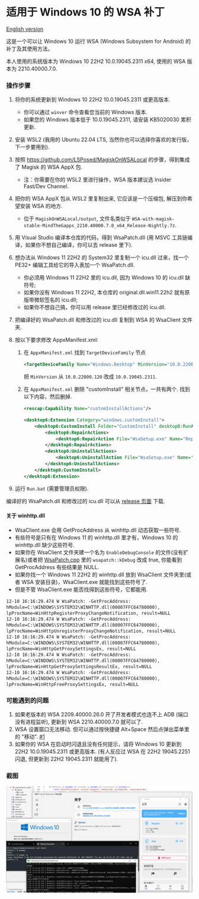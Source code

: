 # 适用于 Windows 10 的 WSA 补丁

[English version](./README.md)

这是一个可以让 Windows 10 运行 WSA (Windows Subsystem for Android) 的补丁及其使用方法。

本人使用的系统版本为 Windows 10 22H2 10.0.19045.2311 x64, 使用的 WSA 版本为 2210.40000.7.0.

### 操作步骤

1. 将你的系统更新到 Windows 10 22H2 10.0.19045.2311 或更高版本.
    - 你可以通过 `winver` 命令查看您当前的 Windows 版本.
    - 如果您的 Windows 版本低于 10.0.19045.2311, 请安装 KB5020030 累积更新.
2. 安装 WSL2 (我用的 Ubuntu 22.04 LTS, 当然你也可以选择你喜欢的发行版，下一步要用到).
3. 按照 https://github.com/LSPosed/MagiskOnWSALocal 的步骤，得到集成了 Magisk 的 WSA AppX 包.
    - 注：你需要在你的 WSL2 里进行操作，WSA 版本建议选 Insider Fast/Dev Channel.
4. 把你的 WSA AppX 包从 WSL2 里复制出来, 它应该是一个压缩包, 解压到你希望安装 WSA 的地方.
    - 位于 `MagiskOnWSALocal/output`, 文件名类似于 `WSA-with-magisk-stable-MindTheGapps_2210.40000.7.0_x64_Release-Nightly.7z`.
5. 用 Visual Studio 编译本仓库的代码，得到 WsaPatch.dll (用 MSVC 工具链编译，如果你不想自己编译，你可以去 release 里下).
6. 想办法从 Windows 11 22H2 的 System32 里复制一个 icu.dll 过来，找一个 PE32+ 编辑工具给它的导入表加一个 WsaPatch.dll.
    - 你必须用 Windows 11 22H2 里的 icu.dll, 因为 Windows 10 的 icu.dll 缺符号;
    - 如果你没有 Windows 11 22H2, 本仓库的 original.dll.win11.22h2 就有原版带微软签名的 icu.dll;
    - 如果你不想自己搞，你可以用 release 里已经修改过的 icu.dll.
7. 把编译好的 WsaPatch.dll 和修改过的 icu.dll 复制到 WSA 的 WsaClient 文件夹.
8. 按以下要求修改 AppxManifest.xml:
    1. 在 `AppxManifest.xml` 找到 `TargetDeviceFamily` 节点
       ```xml
       <TargetDeviceFamily Name="Windows.Desktop" MinVersion="10.0.22000.120" MaxVersionTested="10.0.22000.120"/>
       ```

       把 `MinVersion` 从 `10.0.22000.120` 改成 `10.0.19045.2311`.

    2. 在 `AppxManifest.xml` 删除 "customInstall" 相关节点，一共有两个.
       找到以下内容，然后删掉.

       ```xml
       <rescap:Capability Name="customInstallActions"/>
       ```

       ```xml
       <desktop6:Extension Category="windows.customInstall">
           <desktop6:CustomInstall Folder="CustomInstall" desktop8:RunAsUser="true">
               <desktop6:RepairActions>
                   <desktop6:RepairAction File="WsaSetup.exe" Name="Repair" Arguments="repair"/>
               </desktop6:RepairActions>
               <desktop6:UninstallActions>
                   <desktop6:UninstallAction File="WsaSetup.exe" Name="Uninstall" Arguments="uninstall"/>
               </desktop6:UninstallActions>
           </desktop6:CustomInstall>
       </desktop6:Extension>
       ```

9. 运行 `Run.bat` (需要管理员权限).

编译好的 WsaPatch.dll 和修改过的 icu.dll 可以从 [release 页面](https://github.com/cinit/WSAPatch/releases) 下载.

#### 关于 winhttp.dll

- WsaClient.exe 会用 GetProcAddress 从 winhttp.dll 动态获取一些符号.
- 有些符号是只有在 Windows 11 的 winhttp.dll 里才有，Windows 10 的 winhttp.dll 缺少这些符号.
- 如果你在 WsaClient 文件夹建一个名为 `EnableDebugConsole` 的文件(没有扩展名)或者把 [WsaPatch.cpp](WsaPatch.cpp) 里的 `wsapatch::kDebug` 改成 true,
  你能看到 GetProcAddress 有些结果是 NULL.
- 如果你找一个 Windows 11 22H2 的 winhttp.dll 放到 WsaClient 文件夹里(或者 WSA 安装目录)，WsaClient.exe 就能找到这些符号了.
- 但是不管 WsaClient.exe 能否找得到这些符号，它都能用.

```text
12-10 16:16:29.474 W WsaPatch: -GetProcAddress: hModule=C:\WINDOWS\SYSTEM32\WINHTTP.dll(00007FFC64780000), lpProcName=WinHttpRegisterProxyChangeNotification, result=NULL
12-10 16:16:29.474 W WsaPatch: -GetProcAddress: hModule=C:\WINDOWS\SYSTEM32\WINHTTP.dll(00007FFC64780000), lpProcName=WinHttpUnregisterProxyChangeNotification, result=NULL
12-10 16:16:29.474 W WsaPatch: -GetProcAddress: hModule=C:\WINDOWS\SYSTEM32\WINHTTP.dll(00007FFC64780000), lpProcName=WinHttpGetProxySettingsEx, result=NULL
12-10 16:16:29.474 W WsaPatch: -GetProcAddress: hModule=C:\WINDOWS\SYSTEM32\WINHTTP.dll(00007FFC64780000), lpProcName=WinHttpGetProxySettingsResultEx, result=NULL
12-10 16:16:29.474 W WsaPatch: -GetProcAddress: hModule=C:\WINDOWS\SYSTEM32\WINHTTP.dll(00007FFC64780000), lpProcName=WinHttpFreeProxySettingsEx, result=NULL
```

### 可能遇到的问题

1. 如果老版本的 WSA 2209.40000.26.0 开了开发者模式也连不上 ADB (端口没有进程监听), 更新到 WSA 2210.40000.7.0 就可以了.
2. WSA 设置窗口无法移动. 但可以通过按快捷键 Alt+Space 然后点弹出菜单里的 "移动". [#1](https://github.com/cinit/WSAPatch/issues/1)
3. 如果你的 WSA 在启动时闪退且没有任何提示，请将 Windows 10 更新到 22H2 10.0.19045.2311 或更高版本.
   (有人反应过 WSA 在 22H2 19045.2251 闪退, 但更新到 22H2 19045.2311 就能用了).

### 截图

![screenshot](./pic/screenshot_20221202.png)
